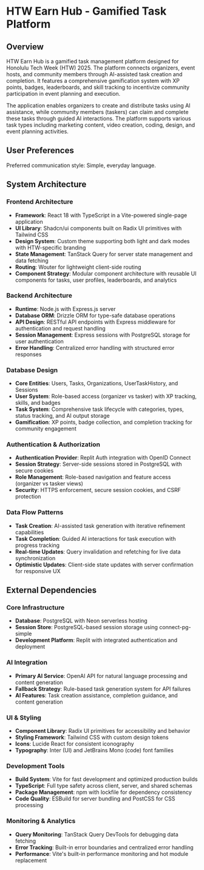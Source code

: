 # HTW Earn Hub - Gamified Task Platform

## Overview

HTW Earn Hub is a gamified task management platform designed for Honolulu Tech Week (HTW) 2025. The platform connects organizers, event hosts, and community members through AI-assisted task creation and completion. It features a comprehensive gamification system with XP points, badges, leaderboards, and skill tracking to incentivize community participation in event planning and execution.

The application enables organizers to create and distribute tasks using AI assistance, while community members (taskers) can claim and complete these tasks through guided AI interactions. The platform supports various task types including marketing content, video creation, coding, design, and event planning activities.

## User Preferences

Preferred communication style: Simple, everyday language.

## System Architecture

### Frontend Architecture
- **Framework**: React 18 with TypeScript in a Vite-powered single-page application
- **UI Library**: Shadcn/ui components built on Radix UI primitives with Tailwind CSS
- **Design System**: Custom theme supporting both light and dark modes with HTW-specific branding
- **State Management**: TanStack Query for server state management and data fetching
- **Routing**: Wouter for lightweight client-side routing
- **Component Strategy**: Modular component architecture with reusable UI components for tasks, user profiles, leaderboards, and analytics

### Backend Architecture
- **Runtime**: Node.js with Express.js server
- **Database ORM**: Drizzle ORM for type-safe database operations
- **API Design**: RESTful API endpoints with Express middleware for authentication and request handling
- **Session Management**: Express sessions with PostgreSQL storage for user authentication
- **Error Handling**: Centralized error handling with structured error responses

### Database Design
- **Core Entities**: Users, Tasks, Organizations, UserTaskHistory, and Sessions
- **User System**: Role-based access (organizer vs tasker) with XP tracking, skills, and badges
- **Task System**: Comprehensive task lifecycle with categories, types, status tracking, and AI output storage
- **Gamification**: XP points, badge collection, and completion tracking for community engagement

### Authentication & Authorization
- **Authentication Provider**: Replit Auth integration with OpenID Connect
- **Session Strategy**: Server-side sessions stored in PostgreSQL with secure cookies
- **Role Management**: Role-based navigation and feature access (organizer vs tasker views)
- **Security**: HTTPS enforcement, secure session cookies, and CSRF protection

### Data Flow Patterns
- **Task Creation**: AI-assisted task generation with iterative refinement capabilities
- **Task Completion**: Guided AI interactions for task execution with progress tracking
- **Real-time Updates**: Query invalidation and refetching for live data synchronization
- **Optimistic Updates**: Client-side state updates with server confirmation for responsive UX

## External Dependencies

### Core Infrastructure
- **Database**: PostgreSQL with Neon serverless hosting
- **Session Store**: PostgreSQL-based session storage using connect-pg-simple
- **Development Platform**: Replit with integrated authentication and deployment

### AI Integration
- **Primary AI Service**: OpenAI API for natural language processing and content generation
- **Fallback Strategy**: Rule-based task generation system for API failures
- **AI Features**: Task creation assistance, completion guidance, and content generation

### UI & Styling
- **Component Library**: Radix UI primitives for accessibility and behavior
- **Styling Framework**: Tailwind CSS with custom design tokens
- **Icons**: Lucide React for consistent iconography
- **Typography**: Inter (UI) and JetBrains Mono (code) font families

### Development Tools
- **Build System**: Vite for fast development and optimized production builds
- **TypeScript**: Full type safety across client, server, and shared schemas
- **Package Management**: npm with lockfile for dependency consistency
- **Code Quality**: ESBuild for server bundling and PostCSS for CSS processing

### Monitoring & Analytics
- **Query Monitoring**: TanStack Query DevTools for debugging data fetching
- **Error Tracking**: Built-in error boundaries and centralized error handling
- **Performance**: Vite's built-in performance monitoring and hot module replacement